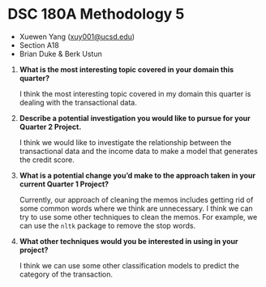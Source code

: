 # DSC 180A Methodology 5

- Xuewen Yang (xuy001@ucsd.edu)
- Section A18
- Brian Duke & Berk Ustun 

1. **What is the most interesting topic covered in your domain this quarter?**

    I think the most interesting topic covered in my domain this quarter is dealing with the transactional data. 

2. **Describe a potential investigation you would like to pursue for your Quarter 2 Project.**

    I think we would like to investigate the relationship between the transactional data and the income data to make a model that generates the credit score.
        
3. **What is a potential change you’d make to the approach taken in your current Quarter 1 Project?**

    Currently, our approach of cleaning the memos includes getting rid of some common words where we think are unnecessary. I think we can try to use some other techniques to clean the memos. For example, we can use the `nltk` package to remove the stop words.

4. **What other techniques would you be interested in using in your project?**

    I think we can use some other classification models to predict the category of the transaction. 